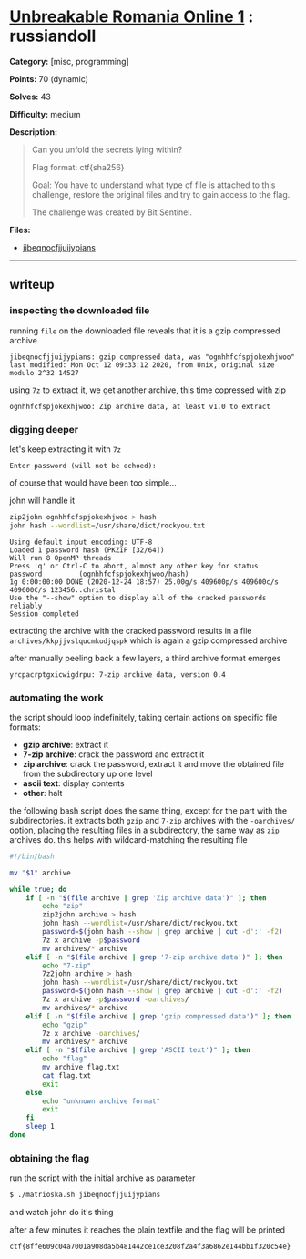 # [Unbreakable Romania Online 1](https://unr1.cyberedu.ro/) : russiandoll

**Category:** [misc, programming]

**Points:** 70 (dynamic)

**Solves:** 43

**Difficulty:** medium

**Description:**

>Can you unfold the secrets lying within?
>
>Flag format: ctf{sha256}
>
>Goal: You have to understand what type of file is attached to this challenge, restore the original files and try to gain access to the flag.
>
>The challenge was created by Bit Sentinel.

**Files:**

- [jibeqnocfjjuijypians](https://api.cyberedu.ro/v1/contest/unr1/challenge/81469120-0c6e-11eb-b745-edda158222f6/download/106)
---

## writeup

### inspecting the downloaded file

running `file` on the downloaded file reveals that it is a gzip compressed archive

```plaintext
jibeqnocfjjuijypians: gzip compressed data, was "ognhhfcfspjokexhjwoo"
last modified: Mon Oct 12 09:33:12 2020, from Unix, original size modulo 2^32 14527
```

using `7z` to extract it, we get another archive, this time copressed with zip

```plaintext
ognhhfcfspjokexhjwoo: Zip archive data, at least v1.0 to extract
```

### digging deeper

let's keep extracting it with `7z`

```plaintext
Enter password (will not be echoed):
```

of course that would have been too simple...

john will handle it

```bash
zip2john ognhhfcfspjokexhjwoo > hash
john hash --wordlist=/usr/share/dict/rockyou.txt
```

```plaintext
Using default input encoding: UTF-8
Loaded 1 password hash (PKZIP [32/64])
Will run 8 OpenMP threads
Press 'q' or Ctrl-C to abort, almost any other key for status
password         (ognhhfcfspjokexhjwoo/hash)
1g 0:00:00:00 DONE (2020-12-24 18:57) 25.00g/s 409600p/s 409600c/s 409600C/s 123456..christal
Use the "--show" option to display all of the cracked passwords reliably
Session completed
```

extracting the archive with the cracked password results in a flie `archives/kkpjjvslqucmkudjqspk` which is again a gzip compressed archive

after manually peeling back a few layers, a third archive format emerges

```plaintext
yrcpacrptgxicwigdrpu: 7-zip archive data, version 0.4
```

### automating the work

the script should loop indefinitely, taking certain actions on specific file formats:
- **gzip archive**: extract it
- **7-zip archive**: crack the password and extract it
- **zip archive**: crack the password, extract it and move the obtained file from the subdirectory up one level
- **ascii text**: display contents
- **other**: halt

the following bash script does the same thing, except for the part with the subdirectories. it extracts both `gzip` and `7-zip` archives with the `-oarchives/` option, placing the resulting files in a subdirectory, the same way as `zip` archives do. this helps with wildcard-matching the resulting file

```bash
#!/bin/bash

mv "$1" archive

while true; do
    if [ -n "$(file archive | grep 'Zip archive data')" ]; then
        echo "zip"
        zip2john archive > hash
        john hash --wordlist=/usr/share/dict/rockyou.txt
        password=$(john hash --show | grep archive | cut -d':' -f2)
        7z x archive -p$password
        mv archives/* archive
    elif [ -n "$(file archive | grep '7-zip archive data')" ]; then
        echo "7-zip"
        7z2john archive > hash
        john hash --wordlist=/usr/share/dict/rockyou.txt
        password=$(john hash --show | grep archive | cut -d':' -f2)
        7z x archive -p$password -oarchives/
        mv archives/* archive
    elif [ -n "$(file archive | grep 'gzip compressed data')" ]; then
        echo "gzip"
        7z x archive -oarchives/
        mv archives/* archive
    elif [ -n "$(file archive | grep 'ASCII text')" ]; then
        echo "flag"
        mv archive flag.txt
        cat flag.txt
        exit
    else
        echo "unknown archive format"
        exit
    fi
    sleep 1
done
```

### obtaining the flag

run the script with the initial archive as parameter

```bash
$ ./matrioska.sh jibeqnocfjjuijypians
```

and watch john do it's thing

after a few minutes it reaches the plain textfile and the flag will be printed

```plaintext
ctf{8ffe609c04a7001a908da5b481442ce1ce3208f2a4f3a6862e144bb1f320c54e}
```
